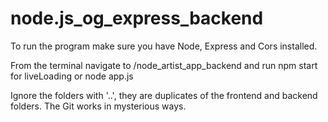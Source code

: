 
# node.js_og_express_backend

To run the program make sure you have Node, Express and Cors installed.

From the terminal navigate to /node_artist_app_backend and run npm start for liveLoading or node app.js

Ignore the folders with '..', they are duplicates of the frontend and backend folders. The Git works in mysterious ways.

